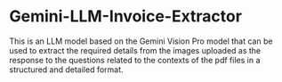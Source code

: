 # Gemini-LLM-Invoice-Extractor

This is an LLM model based on the Gemini Vision Pro model that can be used to extract the required details from the images uploaded as the response to the questions related to the contexts of the pdf files in a structured and detailed format.



